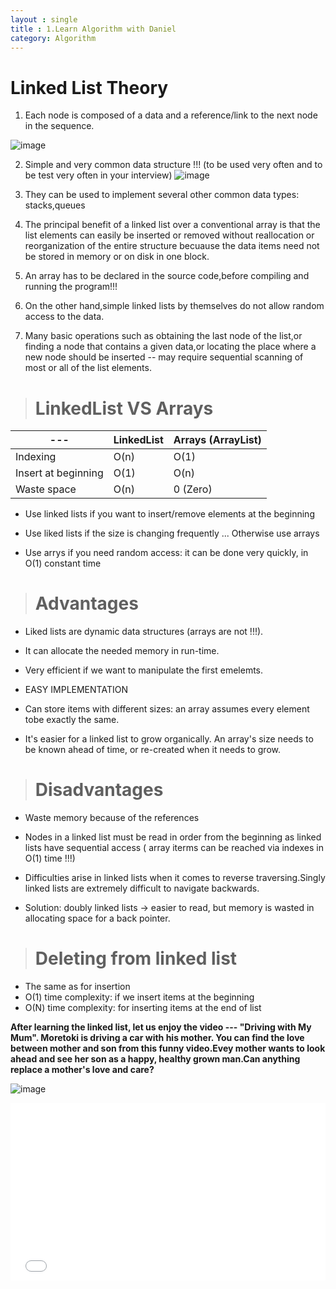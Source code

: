 ```yaml
---
layout : single
title : 1.Learn Algorithm with Daniel
category: Algorithm
---
```

# Linked List Theory



1. Each node is composed of a data and a reference/link to the next node in the sequence.

![image](http://www.equestionanswers.com/c/images/circular-linked-list.gif)

2. Simple and very common data structure !!!
(to be used very often and to be test very often in your interview)
![image](https://seedotnet.files.wordpress.com/2011/04/linked-list.jpg)

3. They can be used to implement several other common data types: stacks,queues

4. The principal benefit of a linked list over a conventional array is that the list elements can easily be inserted or removed without reallocation or reorganization of the entire structure becuause the data items need not be stored in memory or on disk in one block.

5. An array has to be declared in the source code,before compiling and running the program!!!

6. On the other hand,simple linked lists by themselves do not allow random access to the data.

7. Many basic operations such as obtaining the last node of the list,or finding a node that contains a given data,or locating the place where a new node should be inserted -- may require sequential scanning of most or all of the list elements.



> #  LinkedList   VS  Arrays

 ---    | LinkedList | Arrays (ArrayList)
---|---|---
Indexing | O(n) | O(1)
Insert at beginning | O(1) | O(n)
Waste space | O(n) | 0 (Zero)

* Use linked lists if you want to insert/remove elements at the beginning

* Use liked lists if the size is changing frequently ... Otherwise use arrays

* Use arrys if you need random access: it can be done very quickly, in O(1) constant time


> # Advantages

- Liked lists are dynamic data structures (arrays are not !!!).

- It can allocate the needed memory in run-time.

- Very efficient if we want to manipulate the first emelemts.

- EASY IMPLEMENTATION

- Can store items with different sizes: an array assumes every element tobe exactly the same.

- It's easier for a linked list to grow organically. An array's size needs to be known ahead of time, or re-created when it needs to grow.


> # Disadvantages

- Waste memory because of the references

- Nodes in a linked list must be read in order from the beginning as linked lists have sequential access ( array iterms can be reached via indexes in O(1) time !!!)

- Difficulties arise in linked lists when it comes to reverse traversing.Singly linked lists are extremely difficult to navigate backwards.

- Solution: doubly linked lists -> easier to read, but memory is wasted in allocating space for a back pointer.

> # Deleting from linked list

- The same as for insertion
- O(1) time complexity: if we insert items at the beginning
- O(N) time complexity: for inserting items at the end of list



**After learning the linked list, let us enjoy the video --- "Driving with My Mum". Moretoki is driving a car with his mother. You can find the love between mother and son from this funny video.Evey mother wants to look ahead and see her son as a happy, healthy grown man.Can anything replace a mother's love and care?**



![image](http://assets1.doyouyoga.com/uploads/2012/10/I-Love-My-Mom.jpg)


<div style="max-width:640px; margin:0 auto 10px;" >
<div
style="position: relative;
width:100%;
padding-bottom:56.25%;
height:0;">

<iframe style="position: absolute;top: 0;left: 0;width: 100%;height: 100%;" src="<iframe width="854" height="480" src="https://www.youtube.com/embed/tKbej7R8oU4" frameborder="0" allowfullscreen></iframe>" frameborder="0" allowfullscreen></iframe>
</div>
</div>
